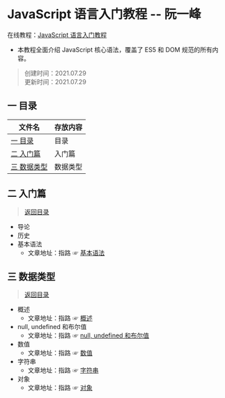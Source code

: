 # JavaScript 语言入门教程 -- 阮一峰
在线教程：[JavaScript 语言入门教程](https://wangdoc.com/javascript/index.html)
* 本教程全面介绍 JavaScript 核心语法，覆盖了 ES5 和 DOM 规范的所有内容。
>创建时间：2021.07.29  
>更新时间：2021.07.29

## <a name="chapter-one" id="chapter-one"></a>一 目录
 

| 文件名             | 存放内容                           |
| ------------------ | --------------------------------  |
| [一 目录](#chapter-one)               | 目录            |
| [二 入门篇](#chapter-two)               | 入门篇         |
| [三 数据类型](#chapter-three)               | 数据类型         |



## <a name="chapter-two" id="chapter-two"></a>二 入门篇
> [返回目录](#chapter-one)  
* 导论
* 历史
* 基本语法
  * 文章地址：指路 ☞ [基本语法](./入门篇/基本语法.md)

## <a name="chapter-two" id="chapter-two"></a>三 数据类型
> [返回目录](#chapter-one)  

* 概述
  * 文章地址：指路 ☞ [概述](./数据类型/概述.md)
* null, undefined 和布尔值
  * 文章地址：指路 ☞ [null, undefined 和布尔值](./数据类型/布尔值-null-undefined.md)
* 数值
  * 文章地址：指路 ☞ [数值](./数据类型/数值.md)
* 字符串
  * 文章地址：指路 ☞ [字符串](./数据类型/字符串.md)
* 对象
  * 文章地址：指路 ☞ [对象](./数据类型/对象.md)